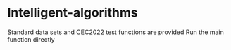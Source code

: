 # Intelligent-algorithms
Standard data sets and CEC2022 test functions are provided
Run the main function directly
